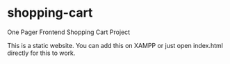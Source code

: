 # shopping-cart
One Pager Frontend Shopping Cart Project

This is a static website. You can add this on XAMPP or just open index.html directly for this to work.
